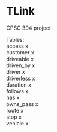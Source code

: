 # TLink
CPSC 304 project


Tables:<br>
access x<br>
customer x<br>
driveable x<br>
driven_by x<br>
driver x<br>
driverless x<br>
duration x<br>
follows x<br>
has x<br>
owns_pass x<br>
route x<br>
stop x<br>
vehicle x<br>
